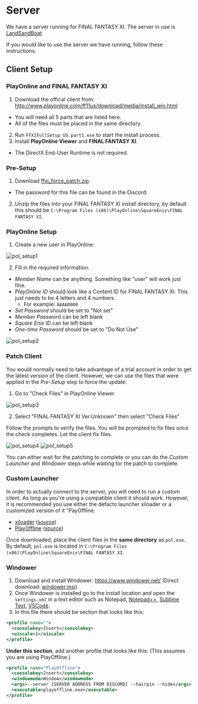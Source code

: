# Server

We have a server running for FINAL FANTASY XI.
The server in use is [LandSandBoat](https://github.com/LandSandBoat/server)

If you would like to use the server we have running, follow these instructions.

## Client Setup

### PlayOnline and FINAL FANTASY XI

1. Download the offical client from: http://www.playonline.com/ff11us/download/media/install_win.html
  - You will need all 5 parts that are listed here.
  - All of the files must be placed in the same directory.
2. Run `FFXIFullSetup_US.part1.exe` to start the install process.
3. Install **PlayOnline Viewer** and **FINAL FANTASY XI**.
  - The DirectX End-User Runtime is not required.

### Pre-Setup

1. Download [ffxi_force_patch.zip](https://raw.githubusercontent.com/silusffxi/server-setup/main/files/ffxi_force_patch.zip).
  - The password for this file can be found in the Discord.
2. Unzip the files into your FINAL FANTASY XI install directory, by default this should be `C:\Program Files (x86)\PlayOnline\SquareEnix\FINAL FANTASY XI`.

### PlayOnline Setup

1. Create a new user in PlayOnline:

![pol_setup1](img/pol_setup/pol_setup1.png "pol_setup1")

2. Fill in the required information.
  - _Member Name_ can be anything. Something like "user" will work just fine.
  - _PlayOnline ID_ should look like a Content ID for FINAL FANTASY XI. This just needs to be 4 letters and 4 numbers.
    - For example: `AAAA0000`
  - _Set Password_ should be set to "Not set"
  - _Member Password_ can be left blank
  - _Square Enix ID_ can be left blank
  - _One-time Password_ should be set to "Do Not Use"

![pol_setup2](img/pol_setup/pol_setup2.png "pol_setup2")

### Patch Client

You would normally need to take advantage of a trial account in order to get the latest version of the client. However, we can use the files that were applied in the _Pre-Setup_ step to force the update.

1. Go to "Check Files" in PlayOnline Viewer

![pol_setup3](img/pol_setup/pol_setup3.png "pol_setup3")

2. Select "FINAL FANTASY XI Ver.Unknown" then select "Check Files"

Follow the prompts to verify the files. You will be prompted to fix files once the check completes. Let the client fix files.

![pol_setup4](img/pol_setup/pol_setup4.png "pol_setup4")
![pol_setup5](img/pol_setup/pol_setup5.png "pol_setup5")

You can either wait for the patching to complete or you can do the _Custom Launcher_ and _Windower_ steps while waiting for the patch to complete.

### Custom Launcher

In order to actually connect to the server, you will need to run a custom client. As long as you're using a compatible client it should work. However, it is recommended you use either the defacto launcher xiloader or a customized version of it "PayOffline.

- [xiloader](https://github.com/LandSandBoat/xiloader/releases/download/v1.0.6/xiloader.exe) ([source](https://github.com/LandSandBoat/xiloader))
- [PlayOffline](https://raw.githubusercontent.com/silusffxi/server-setup/main/files/playoffline_20220701.zip) ([source](https://gitlab.com/silusffxi/playoffline))

Once downloaded, place the client files in the **same directory** as `pol.exe`. By default, `pol.exe` is located in `C:\Program Files (x86)\PlayOnline\SquareEnix\FINAL FANTASY XI`.

### Windower

1. Download and install Windower: https://www.windower.net/ (Direct download: [windower.msi](https://update.windower.net/live/windower.msi))
2. Once Windower is installed go to the install location and open the `settings.xml` in a text editor such as Notepad, [Notepad++](https://notepad-plus-plus.org/), [Sublime Text](https://www.sublimetext.com/), [VSCode](https://code.visualstudio.com/).
3. In this file there should be section that looks like this:

```xml
<profile name="">
  <consolekey>Insert</consolekey>
  <uiscale>1</uiscale>
</profile>
```

**Under this section**, add another profile that looks like this:
(This assumes you are using PlayOffline.)

```xml
<profile name="PlayOffline">
  <consolekey>Insert</consolekey>
  <windowmode>Window</windowmode>
  <args>--server [SERVER ADDRESS FROM DISCORD] --hairpin --hide</args>
  <executable>playoffline.exe</executable>
</profile>
```
